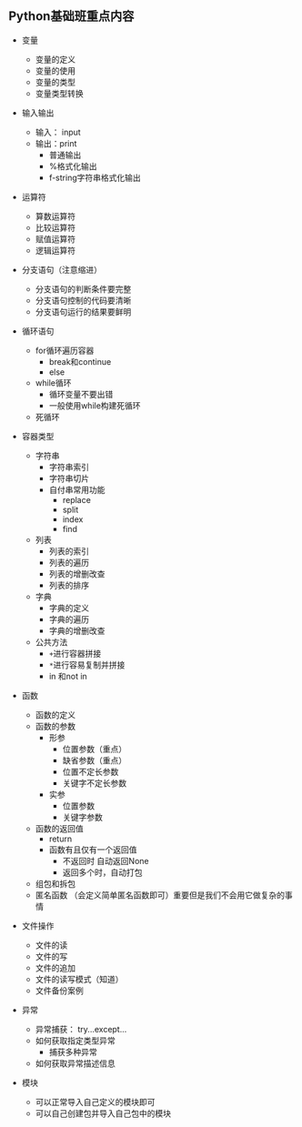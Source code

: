 <!--
 * @Author: huangjitao 164173925@qq.com
 * @Date: 2025-05-08 09:51:12
 * @LastEditors: huangjitao 164173925@qq.com
 * @LastEditTime: 2025-05-08 09:51:13
 * @Description: 
-->
## Python基础班重点内容

- 变量
  - 变量的定义
  - 变量的使用
  - 变量的类型
  - 变量类型转换
- 输入输出
  - 输入： input
  - 输出：print
    - 普通输出
    - %格式化输出
    - f-string字符串格式化输出
- 运算符
  - 算数运算符
  - 比较运算符
  - 赋值运算符
  - 逻辑运算符
- 分支语句（注意缩进）
  - 分支语句的判断条件要完整
  - 分支语句控制的代码要清晰
  - 分支语句运行的结果要鲜明
- 循环语句
  - for循环遍历容器
    - break和continue
    - else
  - while循环
    - 循环变量不要出错
    - 一般使用while构建死循环
  - 死循环
- 容器类型
  - 字符串
    - 字符串索引
    - 字符串切片
    - 自付串常用功能
      - replace
      - split
      - index
      - find
  - 列表
    - 列表的索引
    - 列表的遍历
    - 列表的增删改查
    - 列表的排序
  - 字典
    - 字典的定义
    - 字典的遍历
    - 字典的增删改查
  - 公共方法
    - `+`进行容器拼接
    - `*`进行容易复制并拼接
    - in 和not in
- 函数
  - 函数的定义
  - 函数的参数
    - 形参
      - 位置参数（重点）
      - 缺省参数（重点）
      - 位置不定长参数
      - 关键字不定长参数
    - 实参
      - 位置参数
      - 关键字参数
  - 函数的返回值
    - return
    - 函数有且仅有一个返回值
      - 不返回时 自动返回None
      - 返回多个时，自动打包
  - 组包和拆包
  - 匿名函数  （会定义简单匿名函数即可）重要但是我们不会用它做复杂的事情

- 文件操作
  - 文件的读
  - 文件的写
  - 文件的追加
  - 文件的读写模式（知道）
  - 文件备份案例
- 异常
  - 异常捕获： try...except...
  - 如何获取指定类型异常
    - 捕获多种异常
  - 如何获取异常描述信息
- 模块
  - 可以正常导入自己定义的模块即可
  - 可以自己创建包并导入自己包中的模块